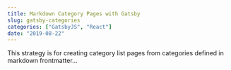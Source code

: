 ```yaml
---
title: Markdown Category Pages with Gatsby
slug: gatsby-categories
categories: ["GatsbyJS", "React"]
date: "2019-08-22"
---
```


This strategy is for creating category list pages from categories defined in markdown frontmatter...
